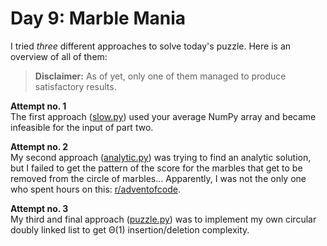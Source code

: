 # Day 9: Marble Mania

I tried *three* different approaches to solve today's puzzle. Here is an overview of all of them:

> **Disclaimer:** As of yet, only one of them managed to produce satisfactory results.

**Attempt no. 1**  
The first approach ([slow.py](https://github.com/ferrolho/advent-of-code/blob/master/2018/9/slow.py)) used your average NumPy array and became infeasible for the input of part two.

**Attempt no. 2**  
My second approach ([analytic.py](https://github.com/ferrolho/advent-of-code/blob/master/2018/9/analytic.py)) was trying to find an analytic solution, but I failed to get the pattern of the score for the marbles that get to be removed from the circle of marbles... Apparently, I was not the only one who spent hours on this: [r/adventofcode](https://www.reddit.com/r/adventofcode/comments/a4o1y9/could_day_9_have_a_closed_form_solution/).

**Attempt no. 3**  
My third and final approach ([puzzle.py](https://github.com/ferrolho/advent-of-code/blob/master/2018/9/puzzle.py)) was to implement my own circular doubly linked list to get Θ(1) insertion/deletion complexity.
